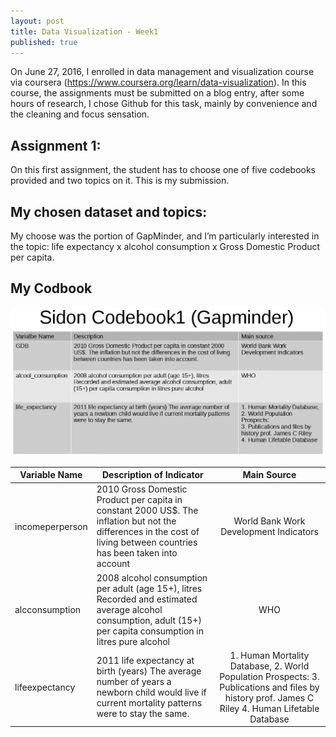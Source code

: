 ```yaml
---
layout: post
title: Data Visualization - Week1
published: true
---
```


On June 27, 2016, I enrolled in data management and visualization course via coursera (<https://www.coursera.org/learn/data-visualization>). In this course, the assignments must be submitted on a blog entry, after some hours of research, I chose Github for this task, mainly by convenience and the cleaning and focus sensation.

## Assignment 1: 
On this first assignment, the student has to choose one of five codebooks provided and two topics on it. This is my submission.

## My chosen dataset and topics: 
My choose was the portion of GapMinder, and I’m particularly interested in the topic: life expectancy x alcohol consumption x Gross Domestic Product per capita.

## My Codbook
![codbook1.png](/images/codebook1.png)

| Variable Name   	| Description of Indicator                                                                                                                                               	|                                                                     Main Source                                                                     	|
|-----------------	|------------------------------------------------------------------------------------------------------------------------------------------------------------------------	|:---------------------------------------------------------------------------------------------------------------------------------------------------:	|
| incomeperperson 	| 2010 Gross Domestic Product per capita in constant 2000 US$. The inflation but not the differences in the cost of living between countries has been taken into account 	|                                                        World Bank Work Development Indicators                                                       	|
| alcconsumption  	| 2008 alcohol consumption per adult (age 15+), litres Recorded and estimated average alcohol consumption, adult (15+) per capita consumption in litres pure alcohol     	|                                                                         WHO                                                                         	|
| lifeexpectancy  	| 2011 life expectancy at birth (years) The average number of years a newborn child would live if current mortality patterns were to stay the same.                      	| 1. Human Mortality Database,  2. World Population Prospects:  3. Publications and files by history prof. James C Riley  4. Human Lifetable Database 	|